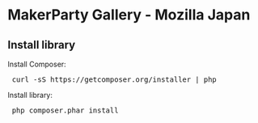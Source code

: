 MakerParty Gallery -  Mozilla Japan
===============



## Install library

Install Composer:
<pre> curl -sS https://getcomposer.org/installer | php </pre>

Install library:
<pre> php composer.phar install </pre>


